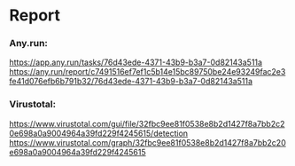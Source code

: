 # Report
### Any.run:
https://app.any.run/tasks/76d43ede-4371-43b9-b3a7-0d82143a511a
https://any.run/report/c7491516ef7ef1c5b14e15bc89750be24e93249fac2e3fe41d076efb6b791b32/76d43ede-4371-43b9-b3a7-0d82143a511a
### Virustotal:
https://www.virustotal.com/gui/file/32fbc9ee81f0538e8b2d1427f8a7bb2c20e698a0a9004964a39fd229f4245615/detection
https://www.virustotal.com/graph/32fbc9ee81f0538e8b2d1427f8a7bb2c20e698a0a9004964a39fd229f4245615
